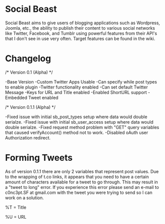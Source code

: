 Social Beast
============

Social Beast aims to give users of blogging applications such as Wordpress, Joomla, etc., the ability to publish their content to various social networks like Twitter, Facebook, and Tumblr using powerful features from their API's that I don't see in use very often. Target features can be found in the wiki.

Changelog
============

/* Version 0.1 (Alpha) */

-Base Version
-Custom Twitter Apps Usable
-Can specify while post types to enable plugin
-Twitter functionality enabled
-Can set default Twitter Message
-Keys for URL and Title enabled
-Enabled ShortURL support
-Embedded Tweet enabled

/* Version 0.1.1 (Alpha) */

-Fixed issue with initial sb_post_types setup where data would double serialze.
-Fixed issue with initial sb_user_access setup where data would double serialze.
-Fixed request method problem with "GET" query variables that caused verifyAccount() method not to work.
-Disabled oAuth user Authorization redirect.

Forming Tweets
============

As of version 0.1.1 there are only 2 variables that represent post values.  Due to the wrapping of t.co links, it appears that you need to have a certain amount of characters available for a tweet to go through.  This may result in a "tweet to long" error.  If you experience this error please send an e-mail to c0nc3pt.SF at gmail.com with the tweet you were trying to send so I can work on a solution.

%T = Title

%U = URL

